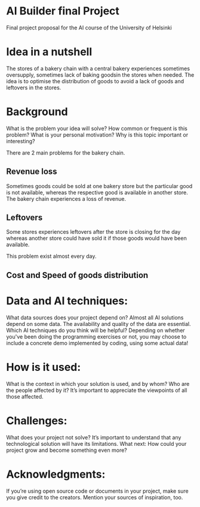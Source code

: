 # AI Builder final Project
Final project proposal for the AI course of the University of Helsinki


# Idea in a nutshell
The stores of a bakery chain with a central bakery experiences sometimes oversupply, sometimes lack of baking goodsin the stores when needed. The idea is to optimise the distribution of goods to avoid a lack of goods and leftovers in the stores.


# Background
What is the problem your idea will solve? How common or frequent is this problem? What is your personal motivation? Why is this topic important or interesting?

There are 2 main problems for the bakery chain. 
## Revenue loss
Sometimes goods could be sold at one bakery store but the particular good is not available, whereas the respective good is available in another store. The bakery chain experiences a loss of revenue.

## Leftovers
Some stores experiences leftovers after the store is closing for the day whereas another store could have sold it if those goods would have been available.

This problem exist almost every day. 

## Cost and Speed of goods distribution







# Data and AI techniques:
What data sources does your project depend on? Almost all AI solutions depend on some data. The availability and quality of the data are essential. Which AI techniques do you think will be helpful? Depending on whether you've been doing the programming exercises or not, you may choose to include a concrete demo implemented by coding, using some actual data!


# How is it used:
What is the context in which your solution is used, and by whom? Who are the people affected by it? It’s important to appreciate the viewpoints of all those affected.

# Challenges: 
What does your project not solve? It’s important to understand that any technological solution will have its limitations.
What next: How could your project grow and become something even more?


# Acknowledgments: 
If you’re using open source code or documents in your project, make sure you give credit to the creators. Mention your sources of inspiration, too.
